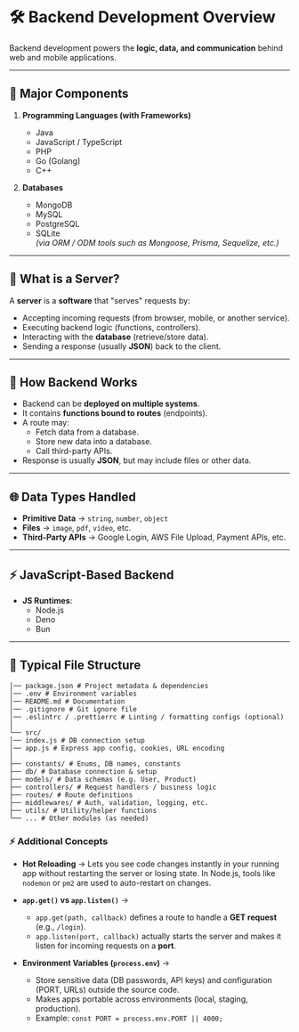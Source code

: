 # 🛠️ Backend Development Overview

Backend development powers the **logic, data, and communication** behind web and mobile applications.

---

## 🔑 Major Components

1. **Programming Languages (with Frameworks)**
   - Java
   - JavaScript / TypeScript
   - PHP
   - Go (Golang)
   - C++

2. **Databases**
   - MongoDB
   - MySQL
   - PostgreSQL
   - SQLite  
   *(via ORM / ODM tools such as Mongoose, Prisma, Sequelize, etc.)*

---

## 📡 What is a Server?

A **server** is a **software** that "serves" requests by:  
- Accepting incoming requests (from browser, mobile, or another service).  
- Executing backend logic (functions, controllers).  
- Interacting with the **database** (retrieve/store data).  
- Sending a response (usually **JSON**) back to the client.  

---

## 🔄 How Backend Works

- Backend can be **deployed on multiple systems**.  
- It contains **functions bound to routes** (endpoints).  
- A route may:  
  - Fetch data from a database.  
  - Store new data into a database.  
  - Call third-party APIs.  
- Response is usually **JSON**, but may include files or other data.  

---

## 🌐 Data Types Handled

- **Primitive Data** → `string`, `number`, `object`  
- **Files** → `image`, `pdf`, `video`, etc.  
- **Third-Party APIs** → Google Login, AWS File Upload, Payment APIs, etc.  

---

## ⚡ JavaScript-Based Backend

- **JS Runtimes**:
  - Node.js
  - Deno
  - Bun  

---

## 📁 Typical File Structure

```project-root/
│── package.json # Project metadata & dependencies
│── .env # Environment variables
│── README.md # Documentation
│── .gitignore # Git ignore file
│── .eslintrc / .prettierrc # Linting / formatting configs (optional)
│
└── src/
│── index.js # DB connection setup
│── app.js # Express app config, cookies, URL encoding
│
├── constants/ # Enums, DB names, constants
├── db/ # Database connection & setup
├── models/ # Data schemas (e.g. User, Product)
├── controllers/ # Request handlers / business logic
├── routes/ # Route definitions
├── middlewares/ # Auth, validation, logging, etc.
├── utils/ # Utility/helper functions
└── ... # Other modules (as needed)
```

### ⚡ Additional Concepts

- **Hot Reloading** → Lets you see code changes instantly in your running app without restarting the server or losing state. In Node.js, tools like `nodemon` or `pm2` are used to auto-restart on changes.  

- **`app.get()` vs `app.listen()`** →  
  - `app.get(path, callback)` defines a route to handle a **GET request** (e.g., `/login`).  
  - `app.listen(port, callback)` actually starts the server and makes it listen for incoming requests on a **port**.  

- **Environment Variables (`process.env`)** →  
  - Store sensitive data (DB passwords, API keys) and configuration (PORT, URLs) outside the source code.  
  - Makes apps portable across environments (local, staging, production).  
  - Example: `const PORT = process.env.PORT || 4000;` 
